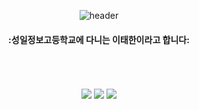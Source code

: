 <div align="center"> 

![header](https://capsule-render.vercel.app/api?type=cylinder&color=000000&height=150&section=header&text=TaehanLee07&fontColor=ffffff&fontSize=70&animation=fadeIn&fontAlignY=55&desc=%20&descAlignY=62&descAlign=62)

####  :성일정보고등학교에 다니는 이태한이라고 합니다:

  
 <br/>
 <br/>
  

  
 <br/>
  
<img src="https://img.shields.io/badge/JAVA-007396?style=for-the-badge&logo=Java&logoColor=white">
<img src="https://img.shields.io/badge/Eclipse-2C2255?style=for-the-badge&logo=Eclipse%20IDE&logoColor=white">
<img src="https://img.shields.io/badge/github-181717?style=for-the-badge&logo=github&logoColor=white">

 
   <br/>
   <br/>
 

 
  <br/>
  


</div>
